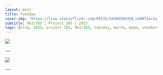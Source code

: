 ```yaml
---
layout: post
title: Tuesday
cover-img: "https://live.staticflickr.com/65535/54366566358_ca0971ec2a_h.jpg"
subtitle: 063/365 | Project 365 | 2025
tags: [blog, 2025, project 365, 063/365, tuesday, march, moon, sneakers]
---
```

<style>
  .intro-header.big-img {
    background-position:center; 
  }
</style>
<p class="post-img-wrap">
  <img src="https://live.staticflickr.com/65535/54366566358_ca0971ec2a_h.jpg">
</p>
---
<p class="post-img-wrap">
  <img src="https://live.staticflickr.com/65535/54366540629_e7f7608b67_h.jpg">
</p>
---
